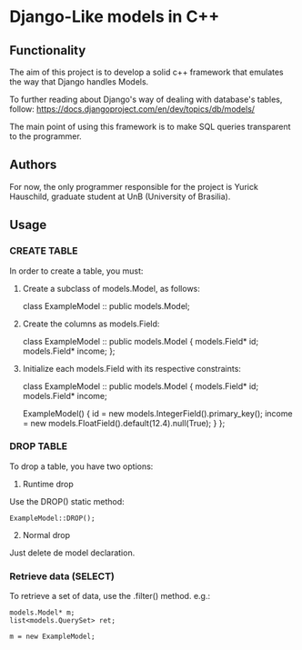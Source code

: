 # Django-Like models in C++

## Functionality

The aim of this project is to develop a solid c++ framework that emulates the way that Django handles Models.

To further reading about Django's way of dealing with database's tables, follow:
https://docs.djangoproject.com/en/dev/topics/db/models/

The main point of using this framework is to make SQL queries transparent to the programmer.

## Authors

For now, the only programmer responsible for the project is Yurick Hauschild, graduate student at UnB (University of Brasilia).

## Usage

### CREATE TABLE

In order to create a table, you must:

1. Create a subclass of models.Model, as follows:

    class ExampleModel :: public models.Model;

2. Create the columns as models.Field:

    class ExampleModel :: public models.Model
    {
    models.Field* id;
    models.Field* income;
    };
    
3. Initialize each models.Field with its respective constraints:

    class ExampleModel :: public models.Model
    {
    models.Field* id;
    models.Field* income;

    ExampleModel()
    {
    id = new models.IntegerField().primary_key();
    income = new models.FloatField().default(12.4).null(True);
    }
    };

### DROP TABLE

To drop a table, you have two options:

1. Runtime drop

Use the DROP() static method:

    ExampleModel::DROP();

2. Normal drop

Just delete de model declaration.

### Retrieve data (SELECT)

To retrieve a set of data, use the .filter() method. e.g.:

    models.Model* m;
    list<models.QuerySet> ret;

    m = new ExampleModel;
